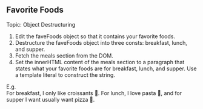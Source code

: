 ## Favorite Foods  
Topic: Object Destructuring  
1. Edit the faveFoods object so that it contains your favorite foods.
2. Destructure the faveFoods object into three consts: breakfast, lunch, and supper.  
3. Fetch the meals section from the DOM.  
4. Set the innerHTML content of the meals section to a paragraph that states what your favorite foods are for breakfast, lunch, and supper. Use a template literal to construct the string.  

E.g.  
For breakfast, I only like croissants 🥐. For lunch, I love pasta 🍝, and for supper I want usually want pizza 🍕.
